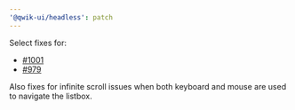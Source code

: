 ```yaml
---
'@qwik-ui/headless': patch
---
```


Select fixes for:

- [#1001](https://github.com/qwikifiers/qwik-ui/issues/1001)
- [#979](https://github.com/qwikifiers/qwik-ui/issues/979)

Also fixes for infinite scroll issues when both keyboard and mouse are used to navigate the listbox.
